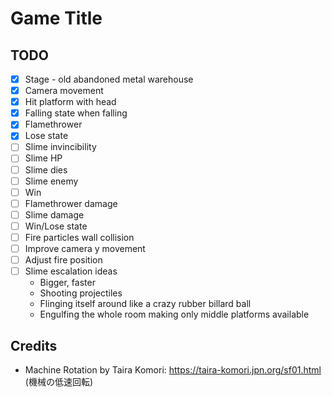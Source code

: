 # Game Title

## TODO
- [x] Stage - old abandoned metal warehouse
- [x] Camera movement
- [x] Hit platform with head
- [x] Falling state when falling
- [x] Flamethrower
- [x] Lose state
- [ ] Slime invincibility
- [ ] Slime HP
- [ ] Slime dies
- [ ] Slime enemy
- [ ] Win
- [ ] Flamethrower damage
- [ ] Slime damage
- [ ] Win/Lose state
- [ ] Fire particles wall collision
- [ ] Improve camera y movement
- [ ] Adjust fire position
- [ ] Slime escalation ideas
  - Bigger, faster
  - Shooting projectiles
  - Flinging itself around like a crazy rubber billard ball
  - Engulfing the whole room making only middle platforms available

## Credits
- Machine Rotation by Taira Komori: https://taira-komori.jpn.org/sf01.html (機械の低速回転)
